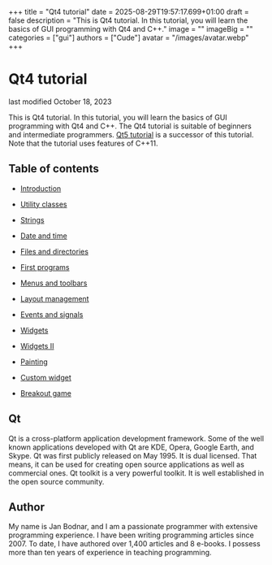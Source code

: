 +++
title = "Qt4 tutorial"
date = 2025-08-29T19:57:17.699+01:00
draft = false
description = "This is Qt4 tutorial. In this tutorial, you will learn the basics of GUI programming with Qt4 and C++."
image = ""
imageBig = ""
categories = ["gui"]
authors = ["Cude"]
avatar = "/images/avatar.webp"
+++

# Qt4 tutorial

last modified October 18, 2023

This is Qt4 tutorial. In this tutorial, you will learn 
the basics of GUI programming with Qt4 and C++. The Qt4 tutorial
is suitable of beginners and intermediate programmers. [Qt5 tutorial](/gui/qt5/)
is a successor of this tutorial. Note that the tutorial uses features of C++11.

## Table of contents

  - [Introduction](introduction/)

  - [Utility classes](utilityclasses/)

  - [Strings](strings/)

  - [Date and time](datetime/)

  - [Files and directories](files/)

  - [First programs](firstprograms/)

  - [Menus and toolbars](menusandtoolbars/)

  - [Layout management](layoutmanagement/)

  - [Events and signals](eventsandsignals/)

  - [Widgets](widgets/)

  - [Widgets II](widgets2/)

  - [Painting](painting/)

  - [Custom widget](customwidget/)

  - [Breakout game](breakoutgame/)

## Qt

Qt is a cross-platform application development framework. Some of the well 
known applications developed with Qt are KDE, Opera, Google Earth, and Skype. 
Qt was first publicly released on May 1995. It is dual licensed. That means, 
it can be used for creating open source applications as well as commercial 
ones. Qt toolkit is a very powerful toolkit. It is well established in the 
open source community.

## Author

My name is Jan Bodnar, and I am a passionate programmer with extensive
programming experience. I have been writing programming articles since 2007.
To date, I have authored over 1,400 articles and 8 e-books. I possess more
than ten years of experience in teaching programming.